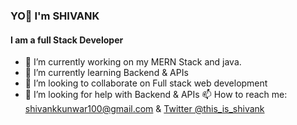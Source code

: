 ### YO👋 I'm SHIVANK
#### I am a full Stack Developer   

- 🔭 I’m currently working on my MERN Stack and java.
- 🌱 I’m currently learning Backend & APIs
- 👯 I’m looking to collaborate on Full stack web development
- 🤔 I’m looking for help with Backend & APIs
📫 How to reach me: [shivankkunwar100@gmail.com](mailto:shivankkunwar100@gmail.com) & [Twitter @this_is_shivank](https://twitter.com/this_is_shivank)

<!--
**shivankkunwar/shivankkunwar** is a ✨ _special_ ✨ repository because its `README.md` (this file) appears on your GitHub profile.

Here are some ideas to get you started:

- 🔭 I’m currently working on ...
- 🌱 I’m currently learning ...
- 👯 I’m looking to collaborate on ...
- 🤔 I’m looking for help with ...
- 💬 Ask me about ...
- 📫 How to reach me: ...
- 😄 Pronouns: ...
- ⚡ Fun fact: ...
-->
